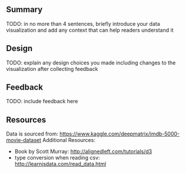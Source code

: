 ## Summary
TODO: in no more than 4 sentences, briefly introduce your data visualization and add any context that can help readers understand it

## Design
TODO: explain any design choices you made including changes to the visualization after collecting feedback

## Feedback
TODO: include feedback here

## Resources
Data is sourced from: https://www.kaggle.com/deepmatrix/imdb-5000-movie-dataset
Additional Resources:
- Book by Scott Murray: http://alignedleft.com/tutorials/d3
- type conversion when reading csv: http://learnjsdata.com/read_data.html
